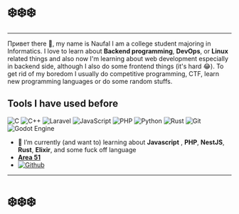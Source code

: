 # ❄️❄️❄️
---
Привет there 👋, my name is Naufal I am a college student majoring in Informatics. I love to learn about **Backend programming**, **DevOps**, or **Linux** related things and also now I'm learning about web development especially in backend side, although I also do some frontend things (it's hard :joy:). To get rid of my boredom I usually do competitive programming, CTF, learn new programming languages or do some random stuffs. 

## Tools I have used before
<img alt="C" src="https://img.shields.io/badge/c-%2300599C.svg?&style=for-the-badge&logo=c&logoColor=white"/>  <img alt="C++" src="https://img.shields.io/badge/c++-%2300599C.svg?&style=for-the-badge&logo=c%2B%2B&ogoColor=white"/>  <img alt="Laravel" src="https://img.shields.io/badge/laravel-%23FF2D20.svg?&style=for-the-badge&logo=laravel&logoColor=white"/> ![JavaScript](https://img.shields.io/badge/javascript-%23323330.svg?style=for-the-badge&logo=javascript&logoColor=%23F7DF1E) ![PHP](https://img.shields.io/badge/php-%23777BB4.svg?style=for-the-badge&logo=php&logoColor=white) ![Python](https://img.shields.io/badge/python-3670A0?style=for-the-badge&logo=python&logoColor=ffdd54) ![Rust](https://img.shields.io/badge/rust-%23000000.svg?style=for-the-badge&logo=rust&logoColor=white) ![Git](https://img.shields.io/badge/git-%23F05033.svg?style=for-the-badge&logo=git&logoColor=white) <img alt="Godot Engine" src="https://img.shields.io/badge/GODOT-%23FFFFFF.svg?&style=for-the-badge&logo=godot-engine"/> 

- 🌱 I’m currently (and want to) learning about **Javascript** , **PHP**, **NestJS**, **Rust**, **Elixir**, and some fuck off language 
- **[Area 51](https://mhnaufal.github.io/)**
- [![Github](https://img.shields.io/badge/-Github-000?style=flat&logo=Github&logoColor=white)](https://github.com/mhnaufal)

--- 
# ❄️❄️❄️
